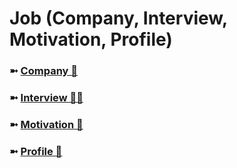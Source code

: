 # Job (Company, Interview, Motivation, Profile)

### ➼ [Company 🏢](Company)
### ➼ [Interview 👨‍💻](Interview)
### ➼ [Motivation 💪](Motivation)
### ➼ [Profile 👤](Profile)


